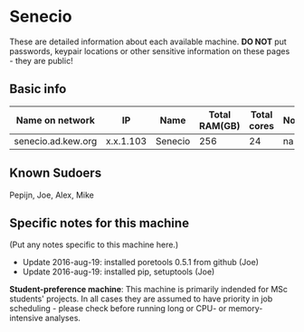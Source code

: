 # Senecio

These are detailed information about each available machine. **DO NOT** put passwords, keypair locations or other sensitive information on these pages - they are public!

## Basic info

Name on network | IP  | Name | Total RAM(GB) | Total cores | Notes
--------------- | --- | ---- | ------------- | ----------- | -----
senecio.ad.kew.org | x.x.1.103 | Senecio | 256 | 24 | na

## Known Sudoers

Pepijn, Joe, Alex, Mike

## Specific notes for this machine

(Put any notes specific to this machine here.)

* Update 2016-aug-19: installed poretools 0.5.1 from github (Joe)
* Update 2016-aug-19: installed pip, setuptools (Joe)

**Student-preference machine**: This machine is primarily indended for MSc students' projects. In all cases they are assumed to have priority in job scheduling - please check before running long or CPU- or memory-intensive analyses.
